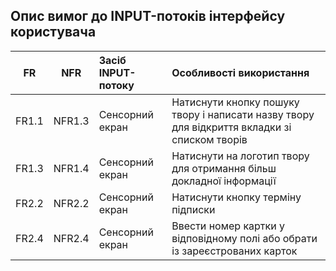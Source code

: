 ## Опис вимог до INPUT-потоків інтерфейсу користувача
|FR|NFR|Засіб INPUT-потоку|Особливості використання|
|:-----:|:-----:|:-----|:-----|
|FR1.1|NFR1.3|Сенсорний екран|Натиснути кнопку пошуку твору і написати назву твору для відкриття вкладки зі списком творів|
|FR1.3|NFR1.4|Сенсорний екран|Натиснути на логотип твору для отримання більш докладної інформації|
|FR2.2|NFR2.2|Сенсорний екран|Натиснути кнопку терміну підписки|
|FR2.4|NFR2.4|Сенсорний екран|Ввести номер картки у відповідному полі або обрати із зареєстрованих карток|
